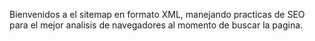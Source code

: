 Bienvenidos a el sitemap en formato XML, manejando practicas de SEO para el mejor analisis de navegadores al momento de buscar la pagina.
